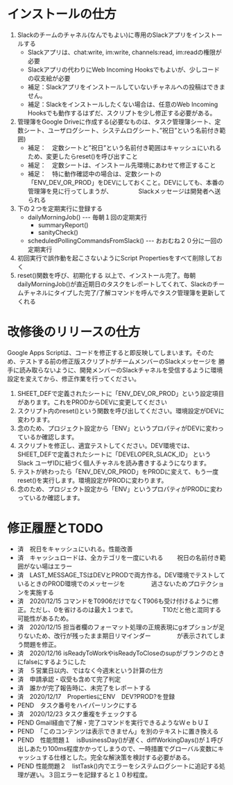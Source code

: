 インストールの仕方
=================
 1. Slackのチームのチャネル(なんでもよい)に専用のSlackアプリをインストールする
    - Slackアプリは、chat:write, im:write, channels:read, im:readの権限が必要
    - Slackアプリの代わりにWeb Incoming Hooksでもよいが、少しコードの収支絵が必要
    - 補足：Slackアプリをインストールしていないチャネルへの投稿はできません。
    - 補足：Slackをインストールしたくない場合は、任意のWeb Incoming Hooksでも動作するはずだ、スクリプトを少し修正する必要がある。
 2. 管理簿をGoogle Driveに作成する(必要なものは、タスク管理簿シート、定数シート、ユーザログシート、システムログシート、”祝日”という名前付き範囲)
    - 補足：　定数シートと”祝日”という名前付き範囲はキャッシュにいれるため、変更したらreset()を呼び出すこと
    - 補足：　定数シートは、インストール先環境にあわせて修正すること
    - 補足：　特に動作確認中の場合は、定数シートの「ENV_DEV_OR_PROD」をDEVにしておくこと。DEVにしても、本番の管理簿を見に行ってしまうが、
    　　　　Slackメッセージは開発者へ送られる
 3. 下の２つを定期実行に登録する
    - dailyMorningJob() --- 毎朝１回の定期実行
      - summaryReport()
      - sanityCheck()
    - scheduledPollingCommandsFromSlack() --- おおむね２０分に一回の定期実行
 4. 初回実行で誤作動を起こさないようにScript Propertiesをすべて削除しておく
 5. reset()関数を呼び、初期化する
 以上で、インストール完了。毎朝dailyMorningJob()が直近期日のタスクをレポートしてくれて、Slackのチームチャネルにタイプした完了/了解コマンドを呼んでタスク管理簿を更新してくれる

改修後のリリースの仕方
=====================
Google Apps Scriptは、コードを修正すると即反映してしまいます。そのため、テストする前の修正版スクリプトがチームメンバーのSlackメッセージを
勝手に読み取らないように、開発メンバーのSlackチャネルを受信するように環境設定を変えてから、修正作業を行ってください。
 1. SHEET_DEFで定義されたシートに「ENV_DEV_OR_PROD」という設定項目があります。これをPRODからDEVに変更してください
 2. スクリプト内のreset()という関数を呼び出してください。環境設定がDEVに変わります。
 3. 念のため、プロジェクト設定から「ENV」というプロパティがDEVに変わっているか確認します。
 4. スクリプトを修正し、適宜テストしてください。DEV環境では、SHEET_DEFで定義されたシートに「DEVELOPER_SLACK_ID」
    というSlack ユーザIDに紐づく個人チャネルを読み書きするようになります。
 5. テストが終わったら「ENV_DEV_OR_PROD」をPRODに変えて、もう一度reset()を実行します。環境設定がPRODに変わります。
 6. 念のため、プロジェクト設定から「ENV」というプロパティがPRODに変わっているか確認します。
 
 
修正履歴とTODO
============== 
 - 済　祝日をキャッシュにいれる。性能改善
 - 済　キャッシュロードは、全カテゴリを一度にいれる
    　　祝日の名前付き範囲がない場はエラー
 - 済　LAST_MESSAGE_TSはDEVとPRODで両方作る。DEV環境でテストしているときのPROD環境でのメッセージを
  　　　　逃さないためプロテクションを実施する
 - 済　2020/12/15 コマンドをT0906だけでなくT906も受け付けるように修正。ただし、0を省けるのは最大１つまで。
　　　　T10だと他と混同する可能性があるため。
 - 済　2020/12/15 担当者欄のフォーマット処理の正規表現にgオプションが足りないため、改行が残ったまま期日リマインダー
　　　　が表示されてしまう問題を修正。
 - 済　2020/12/16 isReadyToWorkやisReadyToCloseのsupがブランクのときにfalseにするようにした
 - 済　５営業日以内、ではなく今週末という計算の仕方
 - 済　申請承認・収受も含めて完了判定
 - 済　誰かが完了報告時に、未完了をレポートする
 - 済　2020/12/17　PropertiesにENV　DEV?PROD?を登録
 - PEND　タスク番号をハイパーリンクにする
 - 済　2020/12/23 タスク重複をチェックする
 - PEND Gmail経由で了解・完了コマンドを実行できるようなＷｅｂＵＩ
 - PEND　「このコンテンツは表示できません」を別のテキストに置き換える
 - PEND　性能問題１　isBusinessDay()が遅く、diffWorkingDays()が１呼び出しあたり100ms程度かかってしまうので、一時措置でグローバル変数にキャッシュする仕様とした。完全な解決策を検討する必要がある。
 - PEND  性能問題２　listTask()内でエラーをシステムログシートに追記する処理が遅い。３回エラーを記録すると１０秒程度。
 

